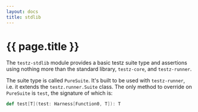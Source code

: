 ```yaml
---
layout: docs
title: stdlib
---
```


# {{ page.title }}

The `testz-stdlib` module provides a basic testz suite type and
assertions using nothing more than the standard library, `testz-core`,
and `testz-runner`.

The suite type is called `PureSuite`. It's built to be used with
`testz-runner`, i.e. it extends the `testz.runner.Suite` class.
The only method to override on `PureSuite` is `test`, the signature
of which is:

```scala
def test[T](test: Harness[Function0, T]): T
```
